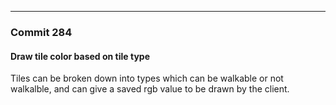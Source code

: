 ---

### Commit 284
#### Draw tile color based on tile type

Tiles can be broken down into types which can be walkable or not walkalble, and can give a saved rgb value to be drawn by the client.
